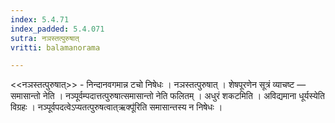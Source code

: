 ```yaml
---
index: 5.4.71
index_padded: 5.4.071
sutra: नञस्तत्पुरुषात्‌
vritti: balamanorama

---
```

<<नञस्तत्पुरुषात्>> - निन्दानवगमान्न टचो निषेधः । नञस्तत्पुरुषात् । शेषपूरणेन सूत्रं व्याचष्ट — समासान्तो नेति । नञ्पूर्वम्पदात्तत्पुरुषात्समासान्तो नेति फलितम् । अधुरं शकटमिति । अविद्यमाना धूर्यस्येति विग्रहः । नञ्पूर्वपदत्वेऽप्यतत्पुरुषत्वात्ऋक्पू॑रिति समासान्तस्य न निषेधः । 
